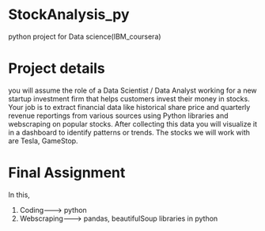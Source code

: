 # StockAnalysis_py
python project for Data science(IBM_coursera)
# Project details
you will assume the role of a Data Scientist / Data Analyst working for a new startup investment firm that helps customers invest their money in stocks. Your job is to extract financial data like historical share price and quarterly revenue reportings from various sources using Python libraries and webscraping on popular stocks. After collecting this data you will visualize it in a dashboard to identify patterns or trends. The stocks we will work with are Tesla, GameStop.
# Final Assignment
In this, 
1. Coding---> python
2. Webscraping---> pandas, beautifulSoup libraries in python 

